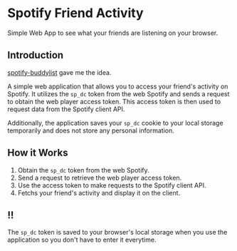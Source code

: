 # Spotify Friend Activity

Simple Web App to see what your friends are listening on your browser.

## Introduction

[spotify-buddylist](https://github.com/valeriangalliat/spotify-buddylist) gave me the idea.

A simple web application that allows you to access your friend's activity on Spotify. It utilizes the `sp_dc` token from the web Spotify and sends a request to obtain the web player access token. This access token is then used to request data from the Spotify client API.

Additionally, the application saves your `sp_dc` cookie to your local storage temporarily and does not store any personal information.

## How it Works

1. Obtain the `sp_dc` token from the web Spotify.
2. Send a request to retrieve the web player access token.
3. Use the access token to make requests to the Spotify client API.
4. Fetchs your friend's activity and display it on the client.

## !!

The `sp_dc` token is saved to your browser's local storage when you use the application so you don't have to enter it everytime.
